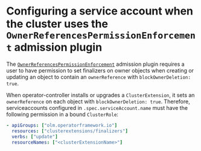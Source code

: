 # Configuring a service account when the cluster uses the `OwnerReferencesPermissionEnforcement` admission plugin

The [`OwnerReferencesPermissionEnforcement`](https://kubernetes.io/docs/reference/access-authn-authz/admission-controllers/#ownerreferencespermissionenforcement) admission plugin requires a user to have permission to set finalizers on owner objects when creating or updating an object to contain an `ownerReference` with `blockOwnerDeletion: true`.

When operator-controller installs or upgrades a `ClusterExtension`, it sets an `ownerReference` on each object with `blockOwnerDeletion: true`. Therefore, serviceaccounts configured in `.spec.serviceAccount.name` must have the following permission in a bound `ClusterRole`:

   ```yaml
   - apiGroups: ["olm.operatorframework.io"]
     resources: ["clusterextensions/finalizers"]
     verbs: ["update"]
     resourceNames: ["<clusterExtensionName>"]
   ```


